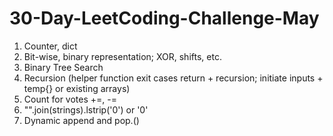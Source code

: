 # 30-Day-LeetCoding-Challenge-May
1. Counter, dict
2. Bit-wise, binary representation; XOR, shifts, etc.
3. Binary Tree Search
4. Recursion (helper function exit cases return + recursion; initiate inputs + temp{} or existing arrays)
5. Count for votes +=, -=
6. "".join(strings).lstrip('0') or '0'
7. Dynamic append and pop.()
